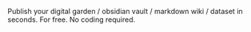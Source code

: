 Publish your digital garden / obsidian vault / markdown wiki / dataset in seconds. For free. No coding required.
